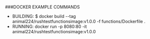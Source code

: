 ###DOCKER EXAMPLE COMMANDS 
 - BUILDING: $ docker build --tag animal224/rushtestfunctionsimage:v1.0.0 -f functions/Dockerfile .
 - RUNNING: docker run -p 8080:80 -it animal224/rushtestfunctionsimage:v1.0.0 